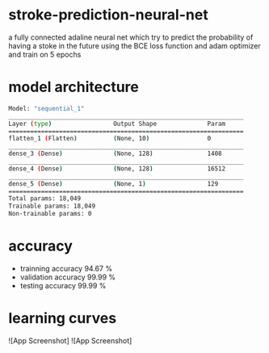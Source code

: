 # stroke-prediction-neural-net
a fully connected adaline neural net which try to predict the probability of having a stoke in the future
using the BCE loss function and adam optimizer and train on 5 epochs
# model architecture
```bash
Model: "sequential_1"
_________________________________________________________________
Layer (type)                 Output Shape              Param   
=================================================================
flatten_1 (Flatten)          (None, 10)                0         
_________________________________________________________________
dense_3 (Dense)              (None, 128)               1408      
_________________________________________________________________
dense_4 (Dense)              (None, 128)               16512     
_________________________________________________________________
dense_5 (Dense)              (None, 1)                 129       
=================================================================
Total params: 18,049
Trainable params: 18,049
Non-trainable params: 0
```
# accuracy
- trainning accuracy 94.67 %
- validation accuracy 99.99 %
- testing accuracy 99.99 % 
# learning curves 
![App Screenshot]
![App Screenshot]
